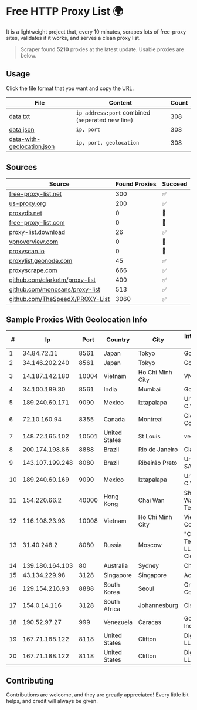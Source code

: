
# Free HTTP Proxy List 🌍

It is a lightweight project that, every 10 minutes, scrapes lots of free-proxy sites, validates if it works, and serves a clean proxy list.


> Scraper found **5210** proxies at the latest update. Usable proxies are below.

## Usage

Click the file format that you want and copy the URL.


|File|Content|Count|
|----|-------|-----|
|[data.txt](https://raw.githubusercontent.com/themiralay/Proxy-List-World/master/data.txt)|`ip_address:port` combined (seperated new line)|308|
|[data.json](https://raw.githubusercontent.com/themiralay/Proxy-List-World/master/data.json)|`ip, port`|308|
|[data-with-geolocation.json](https://raw.githubusercontent.com/themiralay/Proxy-List-World/master/data-with-geolocation.json)|`ip, port, geolocation`|308|

## Sources

|Source|Found Proxies|Succeed|
|------|-------------|-------|
|[free-proxy-list.net](https://free-proxy-list.net)|300|✅|
|[us-proxy.org](https://www.us-proxy.org)|200|✅|
|[proxydb.net](http://proxydb.net)|0|🚫|
|[free-proxy-list.com](https://free-proxy-list.com/?page=&port=&type%5B%5D=http&type%5B%5D=https&up_time=0&search=Search)|0|🚫|
|[proxy-list.download](https://www.proxy-list.download/HTTP)|26|✅|
|[vpnoverview.com](https://vpnoverview.com/privacy/anonymous-browsing/free-proxy-servers)|0|🚫|
|[proxyscan.io](https://www.proxyscan.io)|0|🚫|
|[proxylist.geonode.com](https://proxylist.geonode.com/api/proxy-list?limit=300&page=1&sort_by=lastChecked&sort_type=desc&protocols=http,https)|45|✅|
|[proxyscrape.com](https://api.proxyscrape.com/v2/?request=displayproxies&protocol=http&timeout=10000&country=all&ssl=all&anonymity=all)|666|✅|
|[github.com/clarketm/proxy-list](https://raw.githubusercontent.com/clarketm/proxy-list/master/proxy-list-raw.txt)|400|✅|
|[github.com/monosans/proxy-list](https://raw.githubusercontent.com/monosans/proxy-list/main/proxies/http.txt)|513|✅|
|[github.com/TheSpeedX/PROXY-List](https://raw.githubusercontent.com/TheSpeedX/PROXY-List/master/http.txt)|3060|✅|


## Sample Proxies With Geolocation Info

|#|Ip|Port|Country|City|Internet Service Provider|
|-|--|----|-------|----|-------------------------|
|1|34.84.72.11|8561|Japan|Tokyo|Google LLC|
|2|34.146.202.240|8561|Japan|Tokyo|Google LLC|
|3|14.187.142.180|10004|Vietnam|Ho Chi Minh City|VNPT|
|4|34.100.189.30|8561|India|Mumbai|Google LLC|
|5|189.240.60.171|9090|Mexico|Iztapalapa|Uninet S.A. de C.V.|
|6|72.10.160.94|8355|Canada|Montreal|GloboTech Communications|
|7|148.72.165.102|10501|United States|St Louis|velia.net|
|8|200.174.198.86|8888|Brazil|Rio de Janeiro|Claro S.A|
|9|143.107.199.248|8080|Brazil|Ribeirão Preto|Universidade De SAO Paulo|
|10|189.240.60.169|9090|Mexico|Iztapalapa|Uninet S.A. de C.V.|
|11|154.220.66.2|40000|Hong Kong|Chai Wan|Shenzhen Wanghu Technology Co|
|12|116.108.23.93|10008|Vietnam|Ho Chi Minh City|Viettel Corporation|
|13|31.40.248.2|8080|Russia|Moscow|"Cloud Technologies" LLC trading as Cloud.ru|
|14|139.180.164.103|80|Australia|Sydney|Choopa|
|15|43.134.229.98|3128|Singapore|Singapore|Aceville Pte.ltd|
|16|129.154.216.93|8888|South Korea|Seoul|Oracle Corporation|
|17|154.0.14.116|3128|South Africa|Johannesburg|Cisp IP3|
|18|190.52.97.27|999|Venezuela|Caracas|Gold Data USA Inc|
|19|167.71.188.122|8118|United States|Clifton|DigitalOcean, LLC|
|20|167.71.188.122|8118|United States|Clifton|DigitalOcean, LLC|



## Contributing

Contributions are welcome, and they are greatly appreciated! Every
little bit helps, and credit will always be given.

